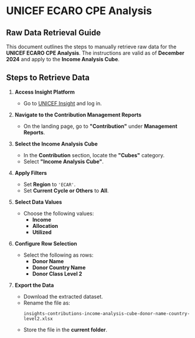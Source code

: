 # UNICEF ECARO CPE Analysis  
## Raw Data Retrieval Guide  

This document outlines the steps to manually retrieve raw data for the **UNICEF ECARO CPE Analysis**. The instructions are valid as of **December 2024** and apply to the **Income Analysis Cube**.

## Steps to Retrieve Data  

1. **Access Insight Platform**  
   - Go to [UNICEF Insight](https://insight.unicef.org/) and log in.

2. **Navigate to the Contribution Management Reports**  
   - On the landing page, go to **"Contribution"** under **Management Reports**.

3. **Select the Income Analysis Cube**  
   - In the **Contribution** section, locate the **"Cubes"** category.  
   - Select **"Income Analysis Cube"**.

4. **Apply Filters**  
   - Set **Region** to `'ECAR'`.  
   - Set **Current Cycle or Others** to **All**.

5. **Select Data Values**  
   - Choose the following values:  
     - **Income**  
     - **Allocation**  
     - **Utilized**  

6. **Configure Row Selection**  
   - Select the following as rows:  
     - **Donor Name**  
     - **Donor Country Name** 
     - **Donor Class Level 2**  

7. **Export the Data**  
   - Download the extracted dataset.  
   - Rename the file as:  
     ```plaintext
     insights-contributions-income-analysis-cube-donor-name-country-level2.xlsx
     ```  
   - Store the file in the **current folder**.



